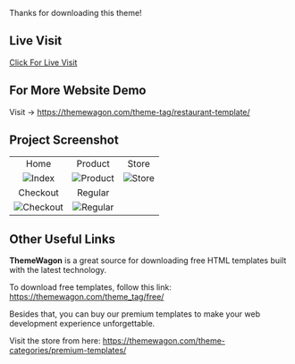 Thanks for downloading this theme!

## Live Visit
[Click For Live Visit](https://learnwithfair.github.io/html-template-ecommerce-electro-master/)

## For More Website Demo
Visit -> https://themewagon.com/theme-tag/restaurant-template/

## Project Screenshot

|   |   |   |
|:---:|:---:|:---:|
|Home|Product|Store|
|![Index](https://github.com/learnwithfair/html-template-ecommerce-electro-master/assets/103452668/dbca547c-a2fa-4c83-8654-f0f5244950aa)|![Product](https://github.com/learnwithfair/html-template-ecommerce-electro-master/assets/103452668/0de8d398-c320-4efc-84d9-ac58587705b5)| ![Store](https://github.com/learnwithfair/html-template-ecommerce-electro-master/assets/103452668/80fd582f-73e3-486d-8522-6593560789b7)|
|Checkout|Regular|
|![Checkout](https://github.com/learnwithfair/html-template-ecommerce-electro-master/assets/103452668/8cb9351f-0b0e-4120-a58e-f42496e1ba90)| ![Regular](https://github.com/learnwithfair/html-template-ecommerce-electro-master/assets/103452668/90dbe504-5ee2-4e6b-9844-f8dcd3d1ebc6)|
## Other Useful Links

**ThemeWagon** is a great source for downloading free HTML templates built with the latest technology.

To download free templates, follow this link: https://themewagon.com/theme_tag/free/

Besides that, you can buy our premium templates to make your web development experience unforgettable.

Visit the store from here: https://themewagon.com/theme-categories/premium-templates/




